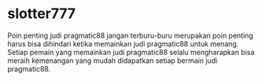 # slotter777
Poin penting judi pragmatic88  jangan terburu-buru merupakan poin penting harus bisa dihindari ketika memainkan judi pragmatic88 untuk menang. Setiap pemain yang memainkan judi pragmatic88 selalu mengharapkan bisa meraih kemenangan yang mudah didapatkan setiap bermain judi pragmatic88.
